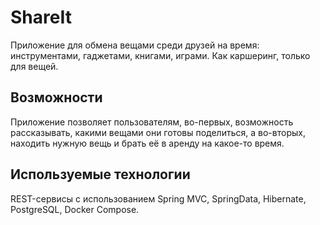 # ShareIt

Приложение для обмена вещами среди друзей на время: инструментами, гаджетами, книгами, играми. Как каршеринг, только для вещей.


## Возможности

Приложение позволяет пользователям, во-первых, возможность рассказывать, какими вещами они готовы поделиться, а во-вторых, находить нужную вещь и брать её в аренду на какое-то время.


## Используемые технологии
REST-сервисы с использованием Spring MVC, SpringData, Hibernate, PostgreSQL, Docker Compose.
